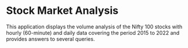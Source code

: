 # Stock Market Analysis
 This application displays the volume analysis of the Nifty 100 stocks with hourly (60-minute) and daily data covering the period 2015 to 2022 and provides answers to several queries.
